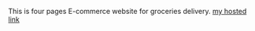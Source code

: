 This is four pages E-commerce website for groceries delivery.
[my hosted link](https://statuesque-kitten-c875db.netlify.app/)

